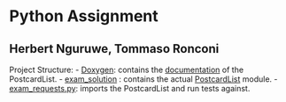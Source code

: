 # Python Assignment
## Herbert Nguruwe, Tommaso Ronconi

Project Structure:
	- [Doxygen](Doxygen): contains the [documentation](PostcardList.pdf) of the PostcardList.
	- [exam_solution](exam_solution) : contains the actual [PostcardList](exa_solution/PostcardList.py) module. 
	- [exam_requests.py](exam_requests.py):  imports the PostcardList and run tests against. 